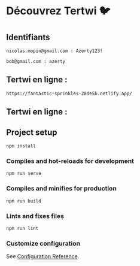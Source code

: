 # Découvrez Tertwi 🐦

## Identifiants
```
nicolas.mopin@gmail.com : Azerty123!
```
```
bob@gmail.com : azerty
```

## Tertwi en ligne :
```
https://fantastic-sprinkles-28de5b.netlify.app/
```

## Tertwi en ligne :
## Project setup
```
npm install
```

### Compiles and hot-reloads for development
```
npm run serve
```

### Compiles and minifies for production
```
npm run build
```

### Lints and fixes files
```
npm run lint
```

### Customize configuration
See [Configuration Reference](https://cli.vuejs.org/config/).
